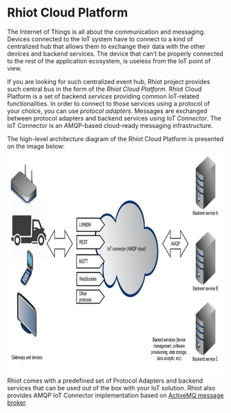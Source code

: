 # Rhiot Cloud Platform

The Internet of Things is all about the communication and messaging. Devices connected to the IoT system have to
connect to a kind of centralized hub that allows them to exchange their data with the other devices and backend
services. The device that can't be properly connected to the rest of the application ecosystem, is useless from the IoT
point of view.

If you are looking for such centralized event hub, Rhiot project provides such central bus in the form of the
*Rhiot Cloud Platform*. Rhiot Cloud Platform is a set of backend *services* providing common IoT-related functionalities.
In order to connect to those services using a protocol of your choice, you can use *protocol adapters*. Messages
are exchanged between protocol adapters and backend services using *IoT Connector*. The IoT Connector is an AMQP-based
cloud-ready messaging infrastructure.

The high-level architecture diagram of the Rhiot Cloud Platform is presented on the image below:

 <img src="rhiot_cloud_platform_arch.png" align="center" height="500">

Rhiot comes with a predefined set of Protocol Adapters and backend services that can be used out of the box with your
IoT solution. Rhiot also provides AMQP IoT Connector implementation based on
[ActiveMQ message broker](http://activemq.apache.org).